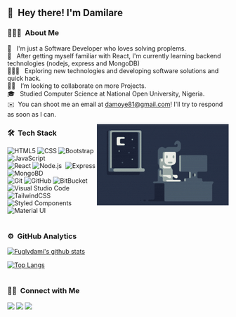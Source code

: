 ## 👋 &nbsp;Hey there! I'm Damilare

### 👨🏻‍💻 &nbsp;About Me

👨 &nbsp; I'm just a Software Developer who loves solving proplems.\
🌱 &nbsp; After getting myself familiar with React, I'm currently learning backend technologies (nodejs, express and MongoDB)\
👨🏻‍💻 &nbsp; Exploring new technologies and developing software solutions and quick hack.\
👯‍♂️ &nbsp; I’m looking to collaborate on more Projects. \
🎓 &nbsp; Studied Computer Science at National Open University, Nigeria.\
✉️ &nbsp;You can shoot me an email at damoye81@gmail.com! I'll try to respond as soon as I can.

<img alt="Night Coding" src="https://raw.githubusercontent.com/AVS1508/AVS1508/master/assets/Night-Coding.gif" align="right"/>

<h3>
   🛠 &nbsp;Tech Stack
</h3>

![HTML5](https://img.shields.io/badge/-HTML5-333333?style=flat&logo=HTML5)
![CSS](https://img.shields.io/badge/-CSS-333333?style=flat&logo=CSS3&logoColor=1572B6)
![Bootstrap](https://img.shields.io/badge/-Bootstrap-05122A?style=flat&logo=bootstrap&logoColor=563D7C)
![JavaScript](https://img.shields.io/badge/-JavaScript-333333?style=flat&logo=javascript)\
![React](https://img.shields.io/badge/-React-333333?style=flat&logo=react)
![Node.js](https://img.shields.io/badge/-Node.js-05122A?style=flat&logo=node.js)&nbsp;
![Express](https://img.shields.io/badge/-Express-333333?style=flat&logo=express)
![MongoBD](https://img.shields.io/badge/-Mongodb-333333?style=flat&logo=mongodb)\
![Git](https://img.shields.io/badge/-Git-333333?style=flat&logo=git)
![GitHub](https://img.shields.io/badge/-GitHub-333333?style=flat&logo=github)
![BitBucket](https://img.shields.io/badge/-BitBucket-333333?style=flat&logo=bitBucket)
![Visual Studio Code](https://img.shields.io/badge/-Visual%20Studio%20Code-05122A?style=flat&logo=visual-studio-code&logoColor=007ACC)\
![TailwindCSS](https://img.shields.io/badge/-TailwindCSS-333333?style=flat&logo=tailwindCSS)
![Styled Components](https://img.shields.io/badge/-styled-component-333333?style=flat&logo=styled-components)
![Material UI](https://img.shields.io/badge/-material-ui-333333?style=flat&logo=material-ui) </br></br>

### ⚙️ &nbsp;GitHub Analytics

[![Fuglydami's github stats](https://github-readme-stats.vercel.app/api?username=fuglydami&show_icons=true&theme=onedark)](https://github.com/fuglydami/github-readme-stats)

[![Top Langs](https://github-readme-stats.vercel.app/api/top-langs/?username=fuglydami&layout=compact&theme=onedark)](https://github.com/fuglydami/github-readme-stats) </br></br>

### 🤝🏻 &nbsp;Connect with Me

<a href="https://fuglydami.github.io/"><img src="https://img.shields.io/badge/-blackkolanut.dev-3423A6?style=flat&logo=Google-Chrome&logoColor=white"/></a>
<a href="https://www.linkedin.com/in/DamilareOyedeji/"><img src="https://img.shields.io/badge/-Damilare%20Oyedeji-0077B5?style=flat&logo=Linkedin&logoColor=white"/></a>
<a href="mailto:damoye81@gmail.com"><img src="https://img.shields.io/badge/-damoye81@gmail.com-D14836?style=flat&logo=Gmail&logoColor=white"/></a>
